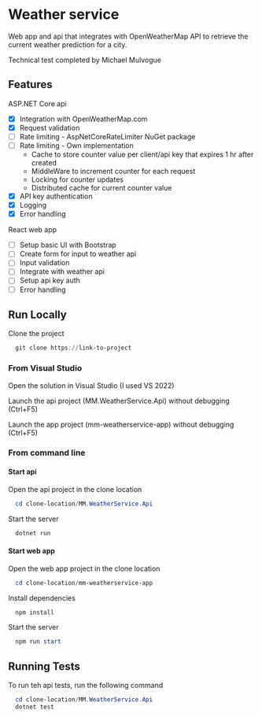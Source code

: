 
# Weather service

Web app and api that integrates with OpenWeatherMap API to retrieve the current 
weather prediction for a city.

Technical test completed by Michael Mulvogue


## Features

ASP.NET Core api
- [x] Integration with OpenWeatherMap.com
- [x] Request validation 
- [ ] Rate limiting - AspNetCoreRateLimiter NuGet package
- [ ] Rate limiting - Own implementation
	- Cache to store counter value per client/api key that expires 1 hr after created
	- MiddleWare to increment counter for each request
	- Locking for counter updates
	- Distributed cache for current counter value
- [x] API key authentication
- [x] Logging
- [x] Error handling

React web app
- [ ] Setup basic UI with Bootstrap
- [ ] Create form for input to weather api
- [ ] Input validation
- [ ] Integrate with weather api
- [ ] Setup api key auth
- [ ] Error handling

## Run Locally

Clone the project

```powershell
  git clone https://link-to-project
```

### From Visual Studio
Open the solution in Visual Studio (I used VS 2022)

Launch the api project (MM.WeatherService.Api) without debugging (Ctrl+F5)

Launch the app project (mm-weatherservice-app) without debugging (Ctrl+F5)

### From command line

#### Start api

Open the api project in the clone location
```powershell
  cd clone-location/MM.WeatherService.Api
```

Start the server

```powershell
  dotnet run
```

#### Start web app

Open the web app project in the clone location
```powershell
  cd clone-location/mm-weatherservice-app
```

Install dependencies

```powershell
  npm install
```

Start the server

```powershell
  npm run start
```


## Running Tests

To run teh api tests, run the following command

```powershell
  cd clone-location/MM.WeatherService.Api
  dotnet test
```

